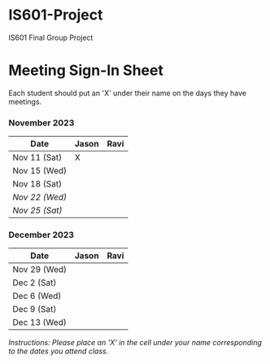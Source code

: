 # IS601-Project
IS601 Final Group Project

# Meeting Sign-In Sheet

Each student should put an 'X' under their name on the days they have meetings.

### November 2023

| Date        | Jason | Ravi |
|-------------|------|-------|
| Nov 11 (Sat)|  X   |       |
| Nov 15 (Wed)|      |       |
| Nov 18 (Sat)|      |       |
| *Nov 22 (Wed)* |       |           |  <!-- Skipped for Thanksgiving -->
| *Nov 25 (Sat)* |       |           | <!-- Skipped for Thanksgiving -->

### December 2023

| Date        | Jason | Ravi|
|-------------|-----------|-----------|
| Nov 29 (Wed)|           |           |
| Dec 2 (Sat) |           |           |
| Dec 6 (Wed) |           |           |
| Dec 9 (Sat) |           |           |
| Dec 13 (Wed)|           |           |

*Instructions: Please place an 'X' in the cell under your name corresponding to the dates you attend class.*
